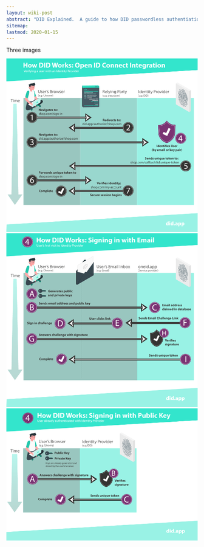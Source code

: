 ```yaml
---
layout: wiki-post
abstract: "DID Explained.  A guide to how DID passwordless authentiation works."
sitemap:
lastmod: 2020-01-15
---
```


Three images

![How DID works: Open ID Connect Integration](/assets/images/how-did-works/how-did-works-open-id-connect-integration.png)
![How DID works: Signing In With Email](/assets/images/how-did-works/how-did-works-signing-in-with-email.png)
![How DID works: Signing In With Public Key](/assets/images/how-did-works/how-did-works-signing-in-with-public-key.png)
